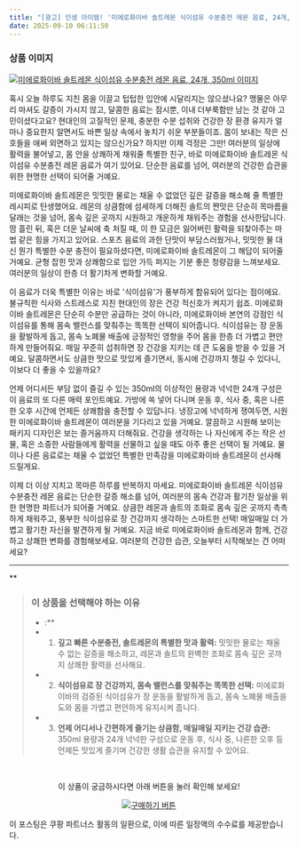 ```yaml
---
title: "[광고] 인생 아이템! '미에로화이바 솔트레몬 식이섬유 수분충전 레몬 음료, 24개, 350ml'을(를) 만나보세요."
date: 2025-09-10 06:11:50
---
```

### 상품 이미지
[![미에로화이바 솔트레몬 식이섬유 수분충전 레몬 음료, 24개, 350ml 이미지](https://ads-partners.coupang.com/image1/cZN_tmd6cI00ESjycQszfXzGmmi8amtbl31B2BN3ha9a9-gQvqxW3e4_2LJ7pPX7PYeQgPj7FwAmmTCWQewE4eIIUB23I59vhoRuujmSU6egsmCasNUt5YL_O7O8rBASlFNXnLWjQ2HsWHMQdYGTT4Dp8CxF6s58A4kJToSqqqKsz1xOs-_Yy-WwRLjyMBxcnl284m372gqZ-uQ07nagijJPSlXFNp9aP8PQ4oJeemteDdr-4Q9a5Af3UmaBWCx_Yt_b2LGjXfziOBpTGRK41XP4UHMV9qqTWw==)](https://link.coupang.com/re/AFFSDP?lptag=AF8916626&pageKey=8844003924&itemId=25777124462&vendorItemId=92765119292&traceid=V0-153-e11151cd4ab30e7f&clickBeacon=fe5ffa60-8e0c-11f0-a324-c6e474241afc%7E3&requestid=20250910151130675067031805&token=31850C%7CMIXED)

혹시 오늘 하루도 지친 몸을 이끌고 텁텁한 입안에 시달리지는 않으셨나요? 맹물은 아무리 마셔도 갈증이 가시지 않고, 달콤한 음료는 잠시뿐, 이내 더부룩함만 남는 것 같아 고민이셨다고요? 현대인의 고질적인 문제, 충분한 수분 섭취와 건강한 장 환경 유지가 얼마나 중요한지 알면서도 바쁜 일상 속에서 놓치기 쉬운 부분들이죠. 몸이 보내는 작은 신호들을 애써 외면하고 있지는 않으신가요? 하지만 이제 걱정은 그만! 여러분의 일상에 활력을 불어넣고, 몸 안을 상쾌하게 채워줄 특별한 친구, 바로 미에로화이바 솔트레몬 식이섬유 수분충전 레몬 음료가 여기 있어요. 단순한 음료를 넘어, 여러분의 건강한 습관을 위한 현명한 선택이 되어줄 거예요.

미에로화이바 솔트레몬은 밋밋한 물로는 채울 수 없었던 깊은 갈증을 해소해 줄 특별한 레시피로 탄생했어요. 레몬의 상큼함에 섬세하게 더해진 솔트의 짠맛은 단순히 목마름을 달래는 것을 넘어, 몸속 깊은 곳까지 시원하고 개운하게 채워주는 경험을 선사한답니다. 땀 흘린 뒤, 혹은 더운 날씨에 축 처질 때, 이 한 모금은 잃어버린 활력을 되찾아주는 마법 같은 힘을 가지고 있어요. 스포츠 음료의 과한 단맛이 부담스러웠거나, 밋밋한 물 대신 뭔가 특별한 수분 충전이 필요하셨다면, 미에로화이바 솔트레몬이 그 해답이 되어줄 거예요. 균형 잡힌 맛과 상쾌함으로 입안 가득 퍼지는 기분 좋은 청량감을 느껴보세요. 여러분의 일상이 한층 더 활기차게 변화할 거예요.

이 음료가 더욱 특별한 이유는 바로 '식이섬유'가 풍부하게 함유되어 있다는 점이에요. 불규칙한 식사와 스트레스로 지친 현대인의 장은 건강 적신호가 켜지기 쉽죠. 미에로화이바 솔트레몬은 단순히 수분만 공급하는 것이 아니라, 미에로화이바 본연의 강점인 식이섬유를 통해 몸속 밸런스를 맞춰주는 똑똑한 선택이 되어줍니다. 식이섬유는 장 운동을 활발하게 돕고, 몸속 노폐물 배출에 긍정적인 영향을 주어 몸을 한층 더 가볍고 편안하게 만들어줘요. 매일 꾸준히 섭취하면 장 건강을 지키는 데 큰 도움을 받을 수 있을 거예요. 달콤하면서도 상큼한 맛으로 맛있게 즐기면서, 동시에 건강까지 챙길 수 있다니, 이보다 더 좋을 수 있을까요?

언제 어디서든 부담 없이 즐길 수 있는 350ml의 이상적인 용량과 넉넉한 24개 구성은 이 음료의 또 다른 매력 포인트예요. 가방에 쏙 넣어 다니며 운동 후, 식사 중, 혹은 나른한 오후 시간에 언제든 상쾌함을 충전할 수 있답니다. 냉장고에 넉넉하게 쟁여두면, 시원한 미에로화이바 솔트레몬이 여러분을 기다리고 있을 거예요. 깔끔하고 시원해 보이는 패키지 디자인은 보는 즐거움까지 더해줘요. 건강을 생각하는 나 자신에게 주는 작은 선물, 혹은 소중한 사람들에게 활력을 선물하고 싶을 때도 아주 좋은 선택이 될 거예요. 물이나 다른 음료로는 채울 수 없었던 특별한 만족감을 미에로화이바 솔트레몬이 선사해 드릴게요.

이제 더 이상 지치고 목마른 하루를 반복하지 마세요. 미에로화이바 솔트레몬 식이섬유 수분충전 레몬 음료는 단순한 갈증 해소를 넘어, 여러분의 몸속 건강과 활기찬 일상을 위한 현명한 파트너가 되어줄 거예요. 상큼한 레몬과 솔트의 조화로 몸속 깊은 곳까지 촉촉하게 채워주고, 풍부한 식이섬유로 장 건강까지 생각하는 스마트한 선택! 매일매일 더 가볍고 활기찬 자신을 발견하게 될 거예요. 지금 바로 미에로화이바 솔트레몬과 함께, 건강하고 상쾌한 변화를 경험해보세요. 여러분의 건강한 습관, 오늘부터 시작해보는 건 어떠세요?

---

**


> ### 이 상품을 선택해야 하는 이유
> - :**
> - 1.  **깊고 빠른 수분충전, 솔트레몬의 특별한 맛과 활력:** 밋밋한 물로는 채울 수 없는 갈증을 해소하고, 레몬과 솔트의 완벽한 조화로 몸속 깊은 곳까지 상쾌한 활력을 선사해요.
> - 2.  **식이섬유로 장 건강까지, 몸속 밸런스를 맞춰주는 똑똑한 선택:** 미에로화이바의 검증된 식이섬유가 장 운동을 활발하게 돕고, 몸속 노폐물 배출을 도와 몸을 가볍고 편안하게 유지시켜 줍니다.
> - 3.  **언제 어디서나 간편하게 즐기는 상큼함, 매일매일 지키는 건강 습관:** 350ml 용량과 24개 넉넉한 구성으로 운동 후, 식사 중, 나른한 오후 등 언제든 맛있게 즐기며 건강한 생활 습관을 유지할 수 있어요.


<br>

<div align="center">
  <p>이 상품이 궁금하시다면 아래 버튼을 눌러 확인해 보세요!</p>
  <a href="https://link.coupang.com/re/AFFSDP?lptag=AF8916626&pageKey=8844003924&itemId=25777124462&vendorItemId=92765119292&traceid=V0-153-e11151cd4ab30e7f&clickBeacon=fe5ffa60-8e0c-11f0-a324-c6e474241afc%7E3&requestid=20250910151130675067031805&token=31850C%7CMIXED" target="_blank">
    <img src="https://img.shields.io/badge/지금 바로 구매하기-FF5722?style=for-the-badge&logo=coupa&logoColor=white" alt="구매하기 버튼">
  </a>
</div>

이 포스팅은 쿠팡 파트너스 활동의 일환으로, 이에 따른 일정액의 수수료를 제공받습니다.
